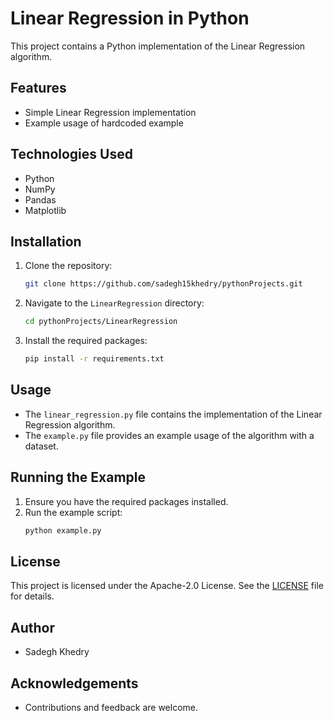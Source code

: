 # Linear Regression in Python

This project contains a Python implementation of the Linear Regression algorithm.

## Features
- Simple Linear Regression implementation
- Example usage of hardcoded example

## Technologies Used
- Python
- NumPy
- Pandas
- Matplotlib

## Installation
1. Clone the repository:
    ```sh
    git clone https://github.com/sadegh15khedry/pythonProjects.git
    ```
2. Navigate to the `LinearRegression` directory:
    ```sh
    cd pythonProjects/LinearRegression
    ```
3. Install the required packages:
    ```sh
    pip install -r requirements.txt
    ```

## Usage
- The `linear_regression.py` file contains the implementation of the Linear Regression algorithm.
- The `example.py` file provides an example usage of the algorithm with a dataset.

## Running the Example
1. Ensure you have the required packages installed.
2. Run the example script:
    ```sh
    python example.py
    ```

## License
This project is licensed under the Apache-2.0 License. See the [LICENSE](LICENSE) file for details.

## Author
- Sadegh Khedry

## Acknowledgements
- Contributions and feedback are welcome.
